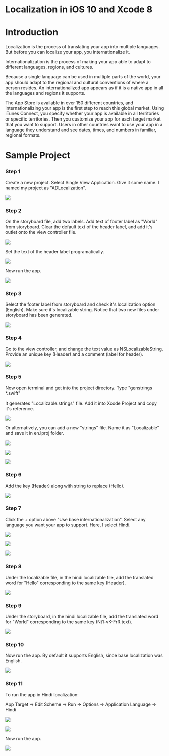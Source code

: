 # Localization in iOS 10 and Xcode 8

# Introduction

Localization is the process of translating your app into multiple languages. But before you can localize your app, you internationalize it.

Internationalization is the process of making your app able to adapt to different languages, regions, and cultures.

Because a single language can be used in multiple parts of the world, your app should adapt to the regional and cultural conventions of where a person resides. An internationalized app appears as if it is a native app in all the languages and regions it supports.

The App Store is available in over 150 different countries, and internationalizing your app is the first step to reach this global market. Using iTunes Connect, you specify whether your app is available in all territories or specific territories. Then you customize your app for each target market that you want to support. Users in other countries want to use your app in a language they understand and see dates, times, and numbers in familiar, regional formats.

# Sample Project

### Step 1

Create a new project. Select Single View Application. Give it some name. I named my project as "ADLocalization".

![](https://github.com/AnirudhDas/AniruddhaDas.github.io/blob/master/iOS/Localization/1.png)

### Step 2

On the storyboard file, add two labels. Add text of footer label as "World" from storyboard. Clear the default text of the header label, and add it's outlet onto the view controller file.

![](https://github.com/AnirudhDas/AniruddhaDas.github.io/blob/master/iOS/Localization/4.png)

Set the text of the header label programatically.

![](https://github.com/AnirudhDas/AniruddhaDas.github.io/blob/master/iOS/Localization/5.png)

Now run the app.

![](https://github.com/AnirudhDas/AniruddhaDas.github.io/blob/master/iOS/Localization/6.png)

### Step 3

Select the footer label from storyboard and check it's localization option (English). Make sure it's localizable string. Notice that two new files under storyboard has been generated.

![](https://github.com/AnirudhDas/AniruddhaDas.github.io/blob/master/iOS/Localization/7.png)

### Step 4

Go to the view controller, and change the text value as NSLocalizableString. Provide an unique key (Header) and a comment (label for header).

![](https://github.com/AnirudhDas/AniruddhaDas.github.io/blob/master/iOS/Localization/8.png)

### Step 5

Now open terminal and get into the project directory. Type "genstrings *.swift"

It generates "Localizable.strings" file. Add it into Xcode Project and copy it's reference.

![](https://github.com/AnirudhDas/AniruddhaDas.github.io/blob/master/iOS/Localization/2.png)

Or alternatively, you can add a new "strings" file. Name it as "Localizable" and save it in en.lproj folder.

![](https://github.com/AnirudhDas/AniruddhaDas.github.io/blob/master/iOS/Localization/10.png)

![](https://github.com/AnirudhDas/AniruddhaDas.github.io/blob/master/iOS/Localization/11.png)

![](https://github.com/AnirudhDas/AniruddhaDas.github.io/blob/master/iOS/Localization/12.png)

### Step 6

Add the key (Header) along with string to replace (Hello).

![](https://github.com/AnirudhDas/AniruddhaDas.github.io/blob/master/iOS/Localization/13.png)

### Step 7

Click the + option above "Use base internationalization". Select any language you want your app to support. Here, I select Hindi.

![](https://github.com/AnirudhDas/AniruddhaDas.github.io/blob/master/iOS/Localization/3.png)

![](https://github.com/AnirudhDas/AniruddhaDas.github.io/blob/master/iOS/Localization/14.png)

![](https://github.com/AnirudhDas/AniruddhaDas.github.io/blob/master/iOS/Localization/15.png)

### Step 8

Under the localizable file, in the hindi localizable file, add the translated word for "Hello" corresponding to the same key (Header).

![](https://github.com/AnirudhDas/AniruddhaDas.github.io/blob/master/iOS/Localization/16.png)

### Step 9

Under the storyboard, in the hindi localizable file, add the translated word for "World" corresponding to the same key (Nt1-vK-FrR.text).

![](https://github.com/AnirudhDas/AniruddhaDas.github.io/blob/master/iOS/Localization/17.png)

### Step 10

Now run the app. By default it supports English, since base localization was English.

![](https://github.com/AnirudhDas/AniruddhaDas.github.io/blob/master/iOS/Localization/6.png)

### Step 11

To run the app in Hindi localization:

App Target -> Edit Scheme -> Run -> Options -> Application Language -> Hindi

![](https://github.com/AnirudhDas/AniruddhaDas.github.io/blob/master/iOS/Localization/18.png)

![](https://github.com/AnirudhDas/AniruddhaDas.github.io/blob/master/iOS/Localization/19.png)

Now run the app.

![](https://github.com/AnirudhDas/AniruddhaDas.github.io/blob/master/iOS/Localization/20.png)
